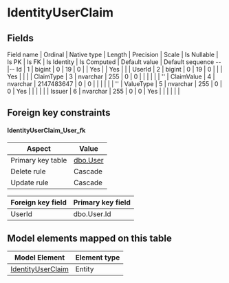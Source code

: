 ﻿IdentityUserClaim
============

## Fields

Field name | Ordinal | Native type | Length | Precision | Scale | Is Nullable | Is PK | Is FK | Is Identity | Is Computed  | Default value | Default sequence
--|--
Id | 1 | bigint | 0 | 19 | 0 |  | Yes |  | Yes |  |  | 
UserId | 2 | bigint | 0 | 19 | 0 |  |  | Yes |  |  |  | 
ClaimType | 3 | nvarchar | 255 | 0 | 0 |  |  |  |  |  | '' | 
ClaimValue | 4 | nvarchar | 2147483647 | 0 | 0 |  |  |  |  |  | '' | 
ValueType | 5 | nvarchar | 255 | 0 | 0 | Yes |  |  |  |  |  | 
Issuer | 6 | nvarchar | 255 | 0 | 0 | Yes |  |  |  |  |  | 

## Foreign key constraints

#### IdentityUserClaim_User_fk

Aspect | Value
--|--
Primary key table | [dbo.User](../dbo/User.htm)
Delete rule | Cascade
Update rule | Cascade 

Foreign key field | Primary key field
--|--
UserId | dbo.User.Id

## Model elements mapped on this table

Model Element | Element type
--|--
[IdentityUserClaim](../../../EntityModel/_DefaultGroup/Entities/IdentityUserClaim.htm) | Entity

